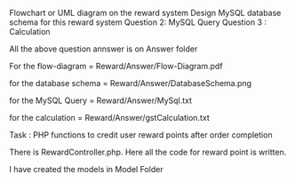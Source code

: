 Flowchart or UML diagram on the reward system
Design MySQL database schema for this reward system
Question 2: MySQL Query
Question 3 : Calculation
 
 All the above question annswer is on Answer folder
 
 
For the flow-diagram = Reward/Answer/Flow-Diagram.pdf

for the database schema = Reward/Answer/DatabaseSchema.png

for the MySQL Query =  Reward/Answer/MySql.txt

for the calculation = Reward/Answer/gstCalculation.txt





 Task : PHP functions to credit user reward points after order completion

 There is RewardController.php. Here all the code for reward point is written.

I have created the models in Model Folder







